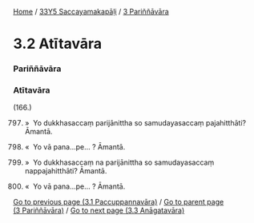 
[Home](/) / [33Y5 Saccayamakapāḷi](/tipitaka/33Y5.md) / [3 Pariññāvāra](/tipitaka/33Y5/3.md)

# 3.2 Atītavāra

### Pariññāvāra

### Atītavāra

(166.)

797. »  Yo dukkhasaccaṃ parijānittha so samudayasaccaṃ pajahitthāti? Āmantā.

798. «  Yo vā pana…pe… ? Āmantā.

799. »  Yo dukkhasaccaṃ na parijānittha so samudayasaccaṃ nappajahitthāti? Āmantā.

800. «  Yo vā pana…pe… ? Āmantā.

[Go to previous page (3.1 Paccuppannavāra)](/tipitaka/33Y5/3/3.1.md) / [Go to parent page (3 Pariññāvāra)](/tipitaka/33Y5/3.md) / [Go to next page (3.3 Anāgatavāra)](/tipitaka/33Y5/3/3.3.md)


